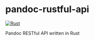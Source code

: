 # pandoc-rustful-api
[![Rust](https://github.com/Ferocity/pandoc-rustful-api/actions/workflows/rust.yml/badge.svg)](https://github.com/Ferocity/pandoc-rustful-api/actions/workflows/rust.yml)

Pandoc RESTful API written in Rust
